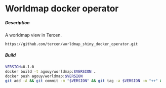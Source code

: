 # Worldmap docker operator

##### Description

A worldmap view in Tercen.

```
https://github.com/tercen/worldmap_shiny_docker_operator.git
```

##### Build

```bash
VERSION=0.1.0
docker build -t agouy/worldmap:$VERSION .
docker push agouy/worldmap:$VERSION
git add -A && git commit -m "$VERSION" && git tag -a $VERSION -m "++" && git push && git push --tags
```
